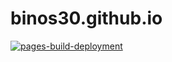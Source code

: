 # binos30.github.io

[![pages-build-deployment](https://github.com/binos30/binos30.github.io/actions/workflows/pages/pages-build-deployment/badge.svg)](https://github.com/binos30/binos30.github.io/actions/workflows/pages/pages-build-deployment)
